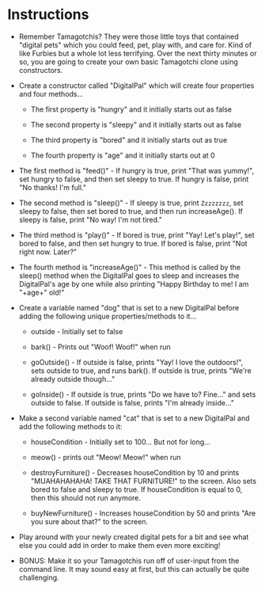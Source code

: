 # **Instructions**

* Remember Tamagotchis? They were those little toys that contained "digital pets" which you could feed, pet, play with, and care for. Kind of like Furbies but a whole lot less terrifying. Over the next thirty minutes or so, you are going to create your own basic Tamagotchi clone using constructors.

* Create a constructor called "DigitalPal" which will create four properties and four methods...

  * The first property is "hungry" and it initially starts out as false

  * The second property is "sleepy" and it initially starts out as false

  * The third property is "bored" and it initially starts out as true

  * The fourth property is "age" and it initially starts out at 0

* The first method is "feed()" - If hungry is true, print "That was yummy!", set hungry to false, and then set sleepy to true. If hungry is false, print "No thanks! I'm full."

* The second method is "sleep()" - If sleepy is true, print `Zzzzzzzz`, set sleepy to false, then set bored to true, and then run increaseAge(). If sleepy is false, print "No way! I'm not tired."

* The third method is "play()" - If bored is true, print "Yay! Let's play!", set bored to false, and then set hungry to true. If bored is false, print "Not right now. Later?"

* The fourth method is "increaseAge()" - This method is called by the sleep() method when the DigitalPal goes to sleep and increases the DigitalPal's age by one while also printing "Happy Birthday to me! I am "+age+" old!"

* Create a variable named "dog" that is set to a new DigitalPal before adding the following unique properties/methods to it...

  * outside - Initially set to false

  * bark() - Prints out "Woof! Woof!" when run

  * goOutside() - If outside is false, prints "Yay! I love the outdoors!", sets outside to true, and runs bark(). If outside is true, prints "We're already outside though..."

  * goInside() - If outside is true, prints "Do we have to? Fine..." and sets outside to false. If outside is false, prints "I'm already inside..."

* Make a second variable named "cat" that is set to a new DigitalPal and add the following methods to it:

  * houseCondition - Initially set to 100... But not for long...

  * meow() - prints out "Meow! Meow!" when run

  * destroyFurniture() - Decreases houseCondition by 10 and prints "MUAHAHAHAHA! TAKE THAT FURNITURE!" to the screen. Also sets bored to false and sleepy to true. If houseCondition is equal to 0, then this should not run anymore.

  * buyNewFurniture() - Increases houseCondition by 50 and prints "Are you sure about that?" to the screen.

* Play around with your newly created digital pets for a bit and see what else you could add in order to make them even more exciting!

* BONUS: Make it so your Tamagotchis run off of user-input from the command line. It may sound easy at first, but this can actually be quite challenging.

